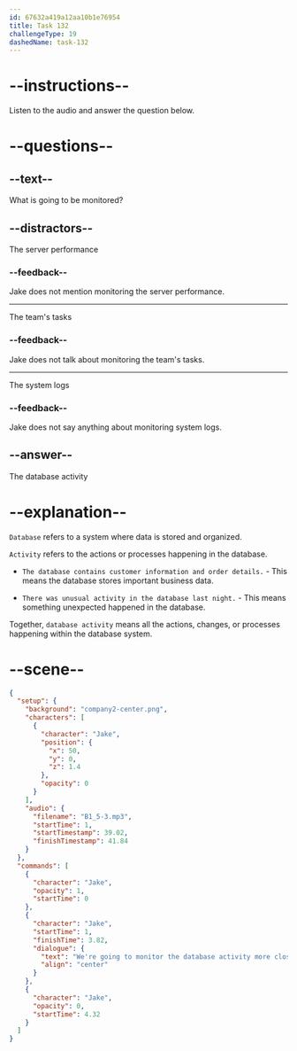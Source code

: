 ```yaml
---
id: 67632a419a12aa10b1e76954
title: Task 132
challengeType: 19
dashedName: task-132
---
```

<!-- (audio) Jake: We're going to monitor the database activity more closely. -->

# --instructions--

Listen to the audio and answer the question below.

# --questions--

## --text--

What is going to be monitored?

## --distractors--

The server performance

### --feedback--

Jake does not mention monitoring the server performance.

---

The team's tasks

### --feedback--

Jake does not talk about monitoring the team's tasks.

---

The system logs

### --feedback--

Jake does not say anything about monitoring system logs.

## --answer--

The database activity

# --explanation--

`Database` refers to a system where data is stored and organized.

`Activity` refers to the actions or processes happening in the database.

- `The database contains customer information and order details.` - This means the database stores important business data.  

- `There was unusual activity in the database last night.` - This means something unexpected happened in the database.

Together, `database activity` means all the actions, changes, or processes happening within the database system.

# --scene--

```json
{
  "setup": {
    "background": "company2-center.png",
    "characters": [
      {
        "character": "Jake",
        "position": {
          "x": 50,
          "y": 0,
          "z": 1.4
        },
        "opacity": 0
      }
    ],
    "audio": {
      "filename": "B1_5-3.mp3",
      "startTime": 1,
      "startTimestamp": 39.02,
      "finishTimestamp": 41.84
    }
  },
  "commands": [
    {
      "character": "Jake",
      "opacity": 1,
      "startTime": 0
    },
    {
      "character": "Jake",
      "startTime": 1,
      "finishTime": 3.82,
      "dialogue": {
        "text": "We're going to monitor the database activity more closely.",
        "align": "center"
      }
    },
    {
      "character": "Jake",
      "opacity": 0,
      "startTime": 4.32
    }
  ]
}
```

